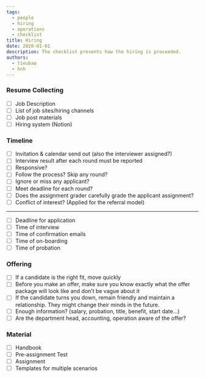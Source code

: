 ```yaml
---
tags: 
  - people
  - hiring
  - operations
  - checklist
title: Hiring
date: 2020-01-01
description: The checklist presents how the hiring is proceeded. 
authors: 
  - tieubao
  - hnh
---
```


### Resume Collecting
- [ ]  Job Description
- [ ]  List of job sites/hiring channels
- [ ]  Job post materials
- [ ]  Hiring system (Notion)

### Timeline
- [ ]  Invitation & calendar send out (also the interviewer assigned?)
- [ ]  Interview result after each round must be reported
- [ ]  Responsive?
- [ ]  Follow the process? Skip any round?
- [ ]  Ignore or miss any applicant?
- [ ]  Meet deadline for each round?
- [ ]  Does the assignment grader carefully grade the applicant assignment?
- [ ]  Conflict of interest? (Applied for the referral model)
---
- [ ]  Deadline for application
- [ ]  Time of interview
- [ ]  Time of confirmation emails
- [ ]  Time of on-boarding
- [ ]  Time of probation

### Offering
- [ ]  If a candidate is the right fit, move quickly
- [ ]  Before you make an offer, make sure you know exactly what the offer package will look like and don’t be vague about it
- [ ]  If the candidate turns you down, remain friendly and maintain a relationship. They might change their minds in the future.
- [ ]  Enough information? (salary, probation, title, benefit, start date...)
- [ ]  Are the department head, accounting, operation aware of the offer?

### Material
- [ ]  Handbook
- [ ]  Pre-assignment Test
- [ ]  Assignment
- [ ]  Templates for multiple scenarios
